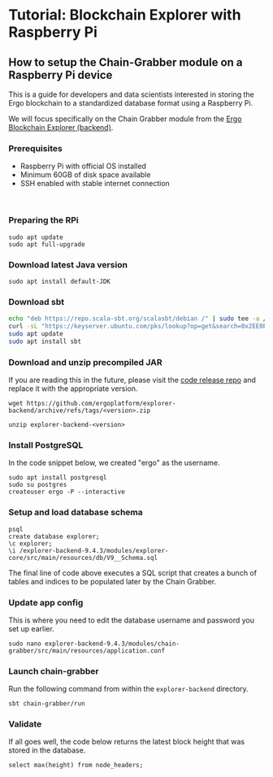 
# Tutorial: Blockchain Explorer with Raspberry Pi

## How to setup the Chain-Grabber module on a Raspberry Pi device

This is a guide for developers and data scientists interested in storing the Ergo blockchain to a standardized database format using a Raspberry Pi.

We will focus specifically on the Chain Grabber module from the [Ergo Blockchain Explorer (backend)](https://github.com/ergoplatform/explorer-backend).

### Prerequisites

* Raspberry Pi with official OS installed
* Minimum 60GB of disk space available
* SSH enabled with stable internet connection

<br>

### Preparing the RPi
```
sudo apt update
sudo apt full-upgrade
```

### Download latest Java version
```
sudo apt install default-JDK
```

### Download sbt
```bash
echo "deb https://repo.scala-sbt.org/scalasbt/debian /" | sudo tee -a /etc/apt/sources.list.d/sbt.list
curl -sL "https://keyserver.ubuntu.com/pks/lookup?op=get&search=0x2EE0EA64E40A89B84B2DF73499E82A75642AC823" | sudo apt-key add
sudo apt update
sudo apt install sbt
```

### Download and unzip precompiled JAR

If you are reading this in the future, please visit the [code release repo](https://github.com/ergoplatform/explorer-backend/releases) and replace it with the appropriate version.

```
wget https://github.com/ergoplatform/explorer-backend/archive/refs/tags/<version>.zip

unzip explorer-backend-<version>
```

### Install PostgreSQL

In the code snippet below, we created "ergo" as the username.

```
sudo apt install postgresql
sudo su postgres
createuser ergo -P --interactive
```

### Setup and load database schema
```
psql
create database explorer;
\c explorer;
\i /explorer-backend-9.4.3/modules/explorer-core/src/main/resources/db/V9__Schema.sql
```
The final line of code above executes a SQL script that creates a bunch of tables and indices to be populated later by the Chain Grabber.



### Update app config

This is where you need to edit the database username and password you set up earlier. 

```
sudo nano explorer-backend-9.4.3/modules/chain-grabber/src/main/resources/application.conf
```

### Launch chain-grabber

Run the following command from within the `explorer-backend` directory. 
```
sbt chain-grabber/run
```

### Validate

If all goes well, the code below returns the latest block height that was stored in the database.

```
select max(height) from node_headers;
```



